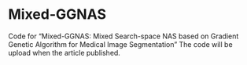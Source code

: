 # Mixed-GGNAS
Code for “Mixed-GGNAS: Mixed Search-space NAS based on Gradient Genetic Algorithm for Medical Image Segmentation”
The code will be upload when the article published.
